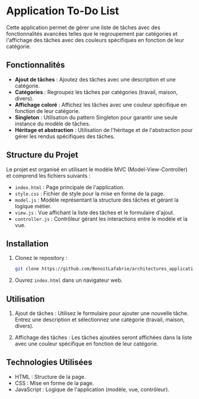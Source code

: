 # Application To-Do List

Cette application permet de gérer une liste de tâches avec des fonctionnalités avancées telles que le regroupement par catégories et l'affichage des tâches avec des couleurs spécifiques en fonction de leur catégorie.

## Fonctionnalités

- **Ajout de tâches** : Ajoutez des tâches avec une description et une catégorie.
- **Catégories** : Regroupez les tâches par catégories (travail, maison, divers).
- **Affichage coloré** : Affichez les tâches avec une couleur spécifique en fonction de leur catégorie.
- **Singleton** : Utilisation du pattern Singleton pour garantir une seule instance du modèle de tâches.
- **Héritage et abstraction** : Utilisation de l'héritage et de l'abstraction pour gérer les rendus spécifiques des tâches.

## Structure du Projet

Le projet est organisé en utilisant le modèle MVC (Model-View-Controller) et comprend les fichiers suivants :

- `index.html` : Page principale de l'application.
- `style.css` : Fichier de style pour la mise en forme de la page.
- `model.js` : Modèle représentant la structure des tâches et gérant la logique métier.
- `view.js` : Vue affichant la liste des tâches et le formulaire d'ajout.
- `controller.js` : Contrôleur gérant les interactions entre le modèle et la vue.

## Installation

1. Clonez le repository :
   ```bash
   git clone https://github.com/BenoitLafabrie/architectures_applicatives_TP2.git
   ```
2. Ouvrez `index.html` dans un navigateur web.

## Utilisation

1. Ajout de tâches : Utilisez le formulaire pour ajouter une nouvelle tâche. Entrez une description et sélectionnez une catégorie (travail, maison, divers).

2. Affichage des tâches : Les tâches ajoutées seront affichées dans la liste avec une couleur spécifique en fonction de leur catégorie.

## Technologies Utilisées

- HTML : Structure de la page.
- CSS : Mise en forme de la page.
- JavaScript : Logique de l'application (modèle, vue, contrôleur).
